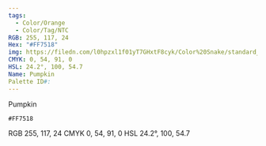 ```yaml
---
tags:
  - Color/Orange
  - Color/Tag/NTC
RGB: 255, 117, 24
Hex: "#FF7518"
img: https://filedn.com/l0hpzxl1f01yT7GHxtF8cyk/Color%20Snake/standard_csv_to_svg/FF7518.svg
CMYK: 0, 54, 91, 0
HSL: 24.2°, 100, 54.7
Name: Pumpkin
Palette ID#:
---
```

Pumpkin
```palette
#FF7518
```
RGB 255, 117, 24
CMYK	0, 54, 91, 0
HSL	24.2°, 100, 54.7